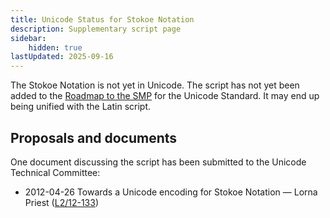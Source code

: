 ```yaml
---
title: Unicode Status for Stokoe Notation
description: Supplementary script page
sidebar:
    hidden: true
lastUpdated: 2025-09-16
---
```


The Stokoe Notation is not yet in Unicode. The script has not yet been added to the [Roadmap to the SMP](http://www.unicode.org/roadmaps/smp/) for the Unicode Standard. It may end up being unified with the Latin script.

## Proposals and documents

One document discussing the script has been submitted to the Unicode Technical Committee:
- 2012-04-26 Towards a Unicode encoding for Stokoe Notation — Lorna Priest ([L2/12-133](http://www.unicode.org/cgi-bin/GetMatchingDocs.pl?L2/12-133))
